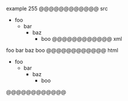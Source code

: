 example 255
@@@@@@@@@@@@ src
- foo
  - bar
    - baz
      - boo
@@@@@@@@@@@@ xml
<?xml version="1.0" encoding="UTF-8"?>
<!DOCTYPE document SYSTEM "CommonMark.dtd">
<document xmlns="http://commonmark.org/xml/1.0">
  <list type="bullet" tight="true">
    <item>
      <paragraph>
        <text>foo</text>
      </paragraph>
      <list type="bullet" tight="true">
        <item>
          <paragraph>
            <text>bar</text>
          </paragraph>
          <list type="bullet" tight="true">
            <item>
              <paragraph>
                <text>baz</text>
              </paragraph>
              <list type="bullet" tight="true">
                <item>
                  <paragraph>
                    <text>boo</text>
                  </paragraph>
                </item>
              </list>
            </item>
          </list>
        </item>
      </list>
    </item>
  </list>
</document>
@@@@@@@@@@@@ html
<ul>
<li>foo
<ul>
<li>bar
<ul>
<li>baz
<ul>
<li>boo</li>
</ul>
</li>
</ul>
</li>
</ul>
</li>
</ul>
@@@@@@@@@@@@
